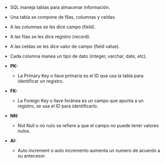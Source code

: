 - SQL maneja tablas para almacenar información.

- Una tabla se compone de filas, columnas y celdas.

- A las columnas se les dice campo (field).

- A las filas se les dice registro (record).

- A las celdas se les dice valor de campo (field value).

- Cada columna manea un tipo de dato (integer, varchar, date, etc).

- **PK:**

  - La Primary Key o llave primaria es el ID que usa la tabla para identificar un registro.

- **FK:**

  - La Foreign Key o llave foránea es un campo que apunta a un registro, se usa el ID para identificarlo.

- **NN:**

  - Not Null o no nulo se refiere a que el campo no puede tener valores nulos.

- **AI:**

  - Auto increment o auto incremento aumenta un numero de acuerdo a su antecesor.
